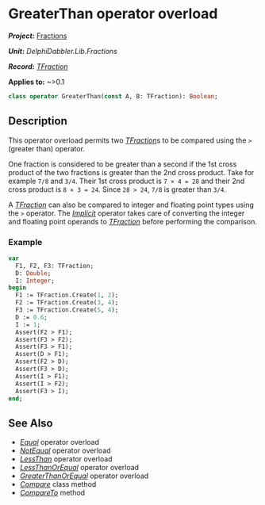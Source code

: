 # GreaterThan operator overload

***Project:*** [Fractions](../API.md)

***Unit:*** _DelphiDabbler.Lib.Fractions_

***Record:*** [_TFraction_](./TFraction.md)

**Applies to:** ~>0.1

```pascal
class operator GreaterThan(const A, B: TFraction): Boolean;
```

## Description

This operator overload permits two [_TFraction_](./TFraction.md)s to be compared using the `>` (greater than) operator.

One fraction is considered to be greater than a second if the 1st cross product of the two fractions is greater than the 2nd cross product. Take for example `7/8` and `3/4`. Their 1st cross product is `7 × 4 = 28` and their 2nd cross product is `8 × 3 = 24`. Since `28 > 24`, `7/8` is greater than `3/4`.

A [_TFraction_](./TFraction.md) can also be compared to integer and floating point types using the `>` operator. The [_Implicit_](./TFraction-Implicit.md) operator takes care of converting the integer and floating point operands to [_TFraction_](./TFraction.md) before performing the comparison.

### Example

```pascal
var
  F1, F2, F3: TFraction;
  D: Double;
  I: Integer;
begin
  F1 := TFraction.Create(1, 2);
  F2 := TFraction.Create(3, 4);
  F3 := TFraction.Create(5, 4);
  D := 0.6;
  I := 1;
  Assert(F2 > F1);
  Assert(F3 > F2);
  Assert(F3 > F1);
  Assert(D > F1);
  Assert(F2 > D);
  Assert(F3 > D);
  Assert(I > F1);
  Assert(I > F2);
  Assert(F3 > I);
end;
```

## See Also

* [_Equal_](./TFraction-Equal.md) operator overload
* [_NotEqual_](./TFraction-NotEqual.md) operator overload
* [_LessThan_](./TFraction-LessThan.md) operator overload
* [_LessThanOrEqual_](./TFraction-LessThanOrEqual.md) operator overload
* [_GreaterThanOrEqual_](./TFraction-GreaterThanOrEqual.md) operator overload
* [_Compare_](./TFraction-Compare.md) class method
* [_CompareTo_](./TFraction-CompareTo.md) method
